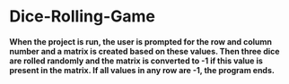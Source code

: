 # Dice-Rolling-Game
#### When the project is run, the user is prompted for the row and column number and a matrix is created based on these values. Then three dice are rolled randomly and the matrix is converted to -1 if this value is present in the matrix. If all values in any row are -1, the program ends.
